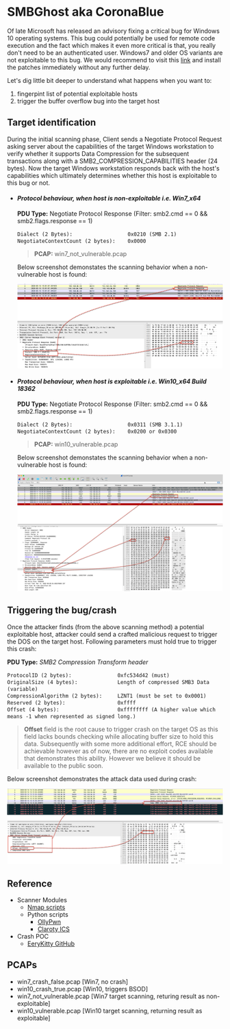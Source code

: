 # SMBGhost aka CoronaBlue

Of late Microsoft has released an advisory fixing a critical bug for Windows 10 operating systems. This bug could potentially be used for remote code execution and the fact which makes it even more critical is that, you really don't need to be an authenticated user. Windows7 and older OS variants are not exploitable to this bug. We would recommend to visit this [link](https://portal.msrc.microsoft.com/en-US/security-guidance/advisory/CVE-2020-0796) and install the patches immediately without any further delay.

Let's dig little bit deeper to understand what happens when you want to:
1. fingerpint list of potential exploitable hosts
2. trigger the buffer overflow bug into the target host


## Target identification

During the initial scanning phase, Client sends a Negotiate Protocol Request asking server about the capabilities of the target Windows workstation to verify whether it supports Data Compression for the subsequent transactions along with a SMB2_COMPRESSION_CAPABILITIES header (24 bytes). Now the target Windows workstation responds back with the host's capabilities which ultimately determines whether this host is exploitable to this bug or not.


* #### ***Protocol behaviour, when host is non-exploitable i.e. Win7_x64***

    **PDU Type:** Negotiate Protocol Response (Filter: smb2.cmd == 0 && smb2.flags.response == 1)

    ```
    Dialect (2 Bytes):                  0x0210 (SMB 2.1)
    NegotiateContextCount (2 bytes):    0x0000
    ```

    > **PCAP:** win7_not_vulnerable.pcap

    Below screenshot demonstates the scanning behavior when a non-vulnerable host is found:

    ![Vulnerable OS](nonvulnerable_win7.png)


* #### ***Protocol behaviour, when host is exploitable i.e. Win10_x64 Build 18362***

    **PDU Type:** Negotiate Protocol Response (Filter: smb2.cmd == 0 && smb2.flags.response == 1)

    ```
    Dialect (2 Bytes):                  0x0311 (SMB 3.1.1)
    NegotiateContextCount (2 bytes):    0x0200 or 0x0300
    ```

    > **PCAP:**  win10_vulnerable.pcap

    Below screenshot demonstates the scanning behavior when a non-vulnerable host is found:

    ![Vulnerable OS](vulnerable_win10.png)


## Triggering the bug/crash

Once the attacker finds (from the above scanning method) a potential exploitable host, attacker could send a crafted malicious request to trigger the DOS on the target host. Following parameters must hold true to trigger this crash:


**PDU Type:** *SMB2 Compression Transform header*

```
ProtocolID (2 bytes):               0xfc534d42 (must)
OriginalSize (4 bytes):             Length of compressed SMB3 Data (variable)
CompressionAlgorithm (2 bytes):     LZNT1 (must be set to 0x0001)
Reserved (2 bytes):                 0xffff
Offset (4 bytes):                   0xffffffff (A higher value which means -1 when represented as signed long.)
```

> **Offset** field is the root cause to trigger crash on the target OS as this field lacks bounds checking while allocating buffer size to hold this data. Subsequently with some more additional effort, RCE should be achievable however as of now, there are no exploit codes available that demonstrates this ability. However we believe it should be available to the public soon.

Below screenshot demonstrates the attack data used during crash:

![Win10Crash](crash_pdu.png)


## Reference
* Scanner Modules
    * [Nmap scripts](https://github.com/ClarotyICS/CVE2020-0796/tree/master/nse_script)
    * Python scripts
        * [OllyPwn](https://github.com/ollypwn/SMBGhost/blob/master/scanner.py)
        * [Claroty ICS](https://github.com/ClarotyICS/CVE2020-0796/blob/master/python_script/smbv3_compress.py)
* Crash POC
    * [EeryKitty GitHub](https://github.com/eerykitty/CVE-2020-0796-PoC)


## PCAPs

* win7_crash_false.pcap [Win7, no crash]
* win10_crash_true.pcap [Win10, triggers BSOD]
* win7_not_vulnerable.pcap [Win7 target scanning, returing result as non-exploitable]
* win10_vulnerable.pcap [Win10 target scanning, returning result as exploitable]

